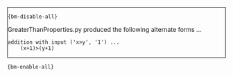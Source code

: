 <div style="border:1px solid black;">

`{bm-disable-all}`

GreaterThanProperties.py produced the following alternate forms ...

```
addition with input ('x>y', '1') ...
    (x+1)>(y+1)
```

</div>

`{bm-enable-all}`

